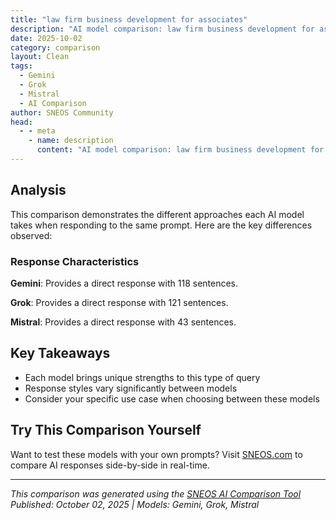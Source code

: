 ```yaml
---
title: "law firm business development for associates"
description: "AI model comparison: law firm business development for associates..."
date: 2025-10-02
category: comparison
layout: Clean
tags:
  - Gemini
  - Grok
  - Mistral
  - AI Comparison
author: SNEOS Community
head:
  - - meta
    - name: description
      content: "AI model comparison: law firm business development for associates..."
---
```


<ChatComparison
  title="law firm business development for associates"
  prompt="law firm business development for associates"
  :responses='{"Gemini": "## Law Firm Business Development for Associates: A Guide to Growing Your Practice\n\nBusiness development (BD) is no longer just for partners. Law firms are increasingly recognizing the value of training associates in BD skills. It\u0027s an investment in the firm\u0027s future and a way for associates to take control of their careers.\n\nHere\u0027s a breakdown of how law firm associates can contribute to business development, covering key areas and providing actionable tips:\n\n**I. Understanding the Foundation**\n\n* **Know Your Firm\u0027s Strategy:**\n * **What are the firm\u0027s target industries and practice areas?**\n * **What are the firm\u0027s goals for growth?**\n * **How does the firm define success in BD?**\n * **Who are the key rainmakers and BD leaders?**\n * **How can you align your efforts with the firm\u0027s overall strategy?**\n * **Understanding the firm\u0027s ethical walls and conflict protocols is critical.**\n\n* **Define Your Personal Brand:**\n * **What are your strengths and interests?** What makes you stand out?\n * **What type of lawyer do you aspire to be?**\n * **Which areas of law resonate with you?**\n * **What kind of clients would you enjoy working with?**\n * **Identify a niche within your practice area.** This could be a specific industry, a type of legal issue, or a particular skill set (e.g., e-discovery, data privacy).\n\n* **Set Realistic Goals:** Start small and build momentum.\n * **Don\u0027t expect to bring in millions overnight.** Focus on building relationships and gaining experience.\n * **Set measurable goals:** e.g., attend one industry event per month, write one article per quarter, connect with 5 new people on LinkedIn each week.\n\n**II. Internal Business Development: Making the Most of Your Firm\u0027s Resources**\n\n* **Build Internal Relationships:**\n * **Get to know partners and senior associates outside your direct team.** Attend firm events, have lunch, and seek mentorship.\n * **Show genuine interest in their work and ask about their clients.**\n * **Be a reliable and helpful colleague.** This builds trust and increases referrals within the firm.\n * **Understand internal compensation structures - how does BD contribute to associate advancement?**\n\n* **Support Existing Client Relationships:**\n * **Exceed expectations on every assignment.** Demonstrate your value and commitment.\n * **Anticipate client needs and be proactive.**\n * **Look for opportunities to expand the scope of work with existing clients.**\n * **Ask for introductions to other departments or divisions within the client\u0027s organization.**\n * **Become a trusted advisor and a valuable resource for clients.**\n * **Help prepare for client meetings and pitches.**\n * **Debrief with the team after client interactions to identify opportunities and areas for improvement.**\n\n* **Participate in Firm Initiatives:**\n * **Volunteer for committees related to marketing, business development, or recruiting.**\n * **Contribute to firm publications, blogs, or social media.**\n * **Attend and participate in firm-sponsored events.**\n\n**III. External Business Development: Building Your Network and Expertise**\n\n* **Networking:**\n * **Targeted Networking:**\n * **Identify industry associations, conferences, and events relevant to your practice area and target industries.**\n * **Research attendees beforehand and identify individuals you want to meet.**\n * **Prepare an \u0022elevator pitch\u0022 \u2013 a concise and compelling description of your expertise.**\n * **Effective Networking at Events:**\n * **Go with a specific goal in mind (e.g., meet three new people).**\n * **Focus on building genuine connections rather than collecting business cards.**\n * **Ask open-ended questions and listen attentively.**\n * **Follow up with contacts after the event with a personalized email or LinkedIn message.**\n * **Cultivate Existing Relationships:**\n * **Stay in touch with former colleagues, classmates, and mentors.**\n * **Offer to help them with their work or make introductions to your network.**\n * **Remember important dates and milestones in their lives.**\n * **Leverage LinkedIn:**\n * **Optimize your profile with a professional photo, a compelling headline, and a detailed summary of your experience.**\n * **Join relevant industry groups and participate in discussions.**\n * **Connect with potential clients, referral sources, and thought leaders.**\n * **Share articles, insights, and updates related to your practice area.**\n\n* **Thought Leadership:**\n * **Writing:**\n * **Write articles for industry publications, legal blogs, or the firm\u0027s website.**\n * **Contribute to white papers or reports on emerging legal issues.**\n * **Focus on providing valuable insights and practical advice for your target audience.**\n * **Speaking:**\n * **Seek opportunities to speak at industry conferences, seminars, or webinars.**\n * **Offer to present CLE programs to clients or other lawyers.**\n * **Develop compelling presentations that showcase your expertise and thought leadership.**\n * **Social Media:**\n * **Share your articles and presentations on social media.**\n * **Engage in conversations and participate in discussions.**\n * **Establish yourself as a trusted source of information and insights.**\n * **Webinars and Podcasts:** Participate in or create your own.\n\n* **Client Service:**\n * **Exceptional service is the best marketing.** Happy clients refer new business.\n * **Be responsive, proactive, and attentive to their needs.**\n * **Seek feedback and continuously improve your service.**\n\n* **Community Involvement:**\n * **Volunteer for pro bono legal services or participate in community organizations.**\n * **This can raise your profile and help you build relationships with potential clients.**\n\n**IV. Overcoming Challenges and Seeking Support**\n\n* **Time Management:** BD requires time and effort.\n * **Schedule dedicated time for BD activities in your calendar.**\n * **Prioritize tasks and focus on the most impactful activities.**\n * **Learn to delegate or say no to less important tasks.**\n\n* **Fear of Rejection:** Not everyone will be interested in your services.\n * **Don\u0027t take rejection personally.**\n * **Learn from your mistakes and keep trying.**\n * **Focus on building relationships, not just making sales.**\n\n* **Lack of Experience:** You don\u0027t have to be an expert to start.\n * **Focus on learning and growing your expertise.**\n * **Seek guidance from partners and senior associates.**\n * **Attend training programs on business development skills.**\n\n* **Seeking Support:**\n * **Mentorship:** Find a partner or senior associate who can guide you in your BD efforts.\n * **Firm Resources:** Utilize the firm\u0027s marketing and business development department for support.\n * **External Training:** Consider attending workshops or seminars on BD skills.\n\n**V. Key Takeaways \u0026 Actionable Steps**\n\n* **Consistency is key.** Small, consistent efforts over time will yield significant results.\n* **Focus on building genuine relationships.** People do business with people they know and trust.\n* **Be authentic and genuine.** Let your personality shine through.\n* **Track your progress and measure your results.** This will help you identify what\u0027s working and what\u0027s not.\n* **Be patient and persistent.** Business development is a long-term game.\n* **Review your progress regularly.** Adjust your strategy as needed.\n* **Don\u0027t be afraid to ask for help.**\n\n**Actionable First Steps:**\n\n1. **Schedule a meeting with a partner you admire to discuss their BD strategy and ask for advice.**\n2. **Update your LinkedIn profile with a professional photo and a compelling summary of your experience.**\n3. **Identify one industry association or event that you want to attend in the next quarter.**\n4. **Draft a short article or blog post on a topic related to your practice area.**\n5. **Set a goal to connect with 5 new people on LinkedIn each week.**\n\nBy embracing these strategies and consistently putting in the effort, law firm associates can develop valuable business development skills, build strong networks, and contribute to the growth of their firm and their own careers. Good luck!\n", "Grok": "Business development (BD) is a critical skill for associates at law firms, as it helps them build their own client base, contribute to the firm\u2019s growth, and advance their careers toward partnership. While associates often focus on billable hours and legal work early in their careers, developing BD skills can set them apart and demonstrate their value to the firm. Below is a comprehensive guide to law firm business development for associates, including strategies, tips, and best practices.\n\n---\n\n### 1. Understand the Importance of Business Development\nBusiness development for associates involves cultivating relationships, building a personal brand, and generating new clients or matters for the firm. It\u2019s not just about bringing in new business but also about contributing to the firm\u2019s success through networking, client relationship management, and thought leadership.\n\n**Why it matters for associates:**\n- Differentiates you from peers and demonstrates partnership potential.\n- Builds your personal \u201Cbook of business,\u201D which is critical for long-term career growth.\n- Strengthens your reputation within the firm and the legal industry.\n\n---\n\n### 2. Start with a BD Mindset\nAdopt a proactive approach to business development early in your career, even if you don\u2019t yet have clients of your own. BD is a long-term process, and the relationships and skills you build now will pay dividends later.\n\n**Key Mindset Shifts:**\n- View every interaction as a potential opportunity to build a relationship.\n- Focus on adding value to others (clients, colleagues, and contacts) rather than \u201Cselling\u201D yourself.\n- Be patient\u2014BD results often take years to materialize.\n\n---\n\n### 3. Develop Core Business Development Skills\nAs an associate, focus on building foundational skills that will help you succeed in BD over time.\n\n**Skills to Cultivate:**\n- **Networking:** Learn how to connect with people authentically at events, conferences, and through professional associations (e.g., bar associations, industry groups).\n- **Communication:** Hone your ability to explain complex legal issues clearly and tailor your messaging to non-legal audiences.\n- **Relationship Building:** Focus on creating genuine, long-term connections rather than transactional interactions.\n- **Personal Branding:** Establish yourself as a knowledgeable and approachable professional through online presence (e.g., LinkedIn) and speaking/writing opportunities.\n- **Client Service:** Deliver exceptional work to existing clients, as satisfied clients are more likely to refer you or bring additional business.\n\n---\n\n### 4. Leverage Internal Opportunities at Your Firm\nYour law firm is a valuable resource for learning BD and building your network. Start by contributing to the firm\u2019s existing relationships and initiatives.\n\n**Strategies for Internal BD:**\n- **Work Closely with Partners:** Seek opportunities to assist partners with client pitches, presentations, and meetings. Observe their BD techniques and ask for mentorship.\n- **Cross-Selling:** Learn about the firm\u2019s other practice areas and identify opportunities to introduce clients to other services the firm offers.\n- **Get Involved in Firm Initiatives:** Participate in firm-sponsored events, committees, or pro bono work to build internal visibility and relationships.\n- **Ask for Referrals:** Build trust with colleagues so they feel comfortable referring clients or matters to you.\n\n**Tip:** Track your contributions to BD efforts (e.g., helping with a pitch that won a client) to showcase your value during performance reviews.\n\n---\n\n### 5. Build an External Network\nStart creating a network outside the firm to lay the foundation for future client relationships.\n\n**How to Build Your Network:**\n- **Attend Industry Events:** Participate in conferences, seminars, and trade shows related to your practice area or the industries your clients are in.\n- **Join Professional Organizations:** Become active in bar associations, alumni groups, or local business organizations (e.g., Chamber of Commerce).\n- **Connect with Peers:** Build relationships with other young professionals, including in-house counsel, accountants, and consultants, who may become referral sources or clients.\n- **Leverage Social Media:** Use LinkedIn to share content, engage with industry news, and connect with potential contacts.\n\n**Tip:** Focus on quality over quantity\u2014deep, meaningful relationships are more valuable than superficial connections.\n\n---\n\n### 6. Establish Thought Leadership\nPosition yourself as an expert in your practice area or industry to attract potential clients and build credibility.\n\n**Thought Leadership Strategies:**\n- **Write Articles:** Contribute to legal blogs, industry publications, or firm newsletters on topics relevant to your expertise.\n- **Speak at Events:** Seek opportunities to present at webinars, conferences, or panel discussions.\n- **Share Insights:** Post regular updates or articles on LinkedIn to demonstrate your knowledge and stay top-of-mind for your network.\n- **Create Content:** Develop client alerts, white papers, or guides on emerging legal issues affecting your target clients.\n\n**Tip:** Collaborate with partners on thought leadership to gain exposure and learn from their experience.\n\n---\n\n### 7. Focus on Client Relationship Management\nEven if you don\u2019t yet have your own clients, you can contribute to maintaining and growing relationships with the firm\u2019s clients.\n\n**Client-Focused BD Tips:**\n- **Understand Client Needs:** Take time to learn about clients\u2019 businesses, industries, and pain points to provide tailored advice.\n- **Be Responsive:** Build trust by being prompt, reliable, and proactive in communications.\n- **Seek Feedback:** Ask clients or supervising attorneys for feedback on your work to identify areas for improvement.\n- **Stay Connected:** Follow up with clients after matters conclude to check in and maintain the relationship.\n\n**Tip:** Treat every client interaction as an opportunity to build trust\u2014small gestures like personalized follow-ups can leave a lasting impression.\n\n---\n\n### 8. Target a Niche or Industry Focus\nSpecializing in a specific practice area or industry can make you the go-to person for certain types of legal work, helping you stand out.\n\n**How to Develop a Niche:**\n- Identify an area of law or industry that aligns with your interests and has growth potential (e.g., tech startups, healthcare, renewable energy).\n- Research the legal and business challenges in that niche to become a subject matter expert.\n- Network with professionals in that industry and tailor your marketing efforts (e.g., speaking engagements, articles) to address their specific needs.\n\n**Tip:** Work with your firm to ensure your niche aligns with the firm\u2019s strategic goals.\n\n---\n\n### 9. Collaborate with Firm Marketing and BD Teams\nMany law firms have dedicated marketing and business development teams to support attorneys. Take advantage of their expertise and resources.\n\n**Ways to Collaborate:**\n- **Pitch Preparation:** Work with BD staff to create compelling proposals and presentations for potential clients.\n- **Client Targeting:** Use the firm\u2019s market research to identify potential clients or industries to pursue.\n- **Training:** Attend BD workshops or training sessions offered by the firm to refine your skills.\n- **CRM Tools:** Use the firm\u2019s client relationship management (CRM) software to track contacts and opportunities.\n\n**Tip:** Build a strong relationship with the marketing team\u2014they can help you identify opportunities and tailor your BD efforts.\n\n---\n\n### 10. Set Measurable BD Goals\nTrack your progress and hold yourself accountable by setting specific, realistic goals for business development.\n\n**Examples of BD Goals for Associates:**\n- Attend one networking event per month.\n- Write and publish one article or blog post per quarter.\n- Connect with five new contacts on LinkedIn each month.\n- Schedule coffee or lunch with one referral source per month.\n- Contribute to at least one client pitch or proposal per quarter.\n\n**Tip:** Review and adjust your goals regularly based on feedback from mentors or firm leadership.\n\n---\n\n### 11. Seek Mentorship and Feedback\nLearn from experienced attorneys at your firm who have successfully built their own client bases.\n\n**How to Get Mentorship:**\n- Identify partners or senior associates with strong BD skills and ask them to mentor you.\n- Request feedback on your networking, client interactions, and thought leadership efforts.\n- Shadow partners during client meetings or pitches to observe their approach.\n\n**Tip:** Be open to constructive criticism and show a willingness to improve.\n\n---\n\n### 12. Balance BD with Billable Work\nAs an associate, your primary responsibility is often billable hours, so it\u2019s important to manage your time effectively.\n\n**Time Management Tips:**\n- Dedicate a small, consistent amount of time each week to BD activities (e.g., 1-2 hours for networking or writing).\n- Integrate BD into your daily routine, such as connecting with contacts on LinkedIn or following up with clients during downtime.\n- Focus on high-impact BD activities that align with your strengths and firm priorities.\n\n**Tip:** Communicate with your supervising attorneys to ensure BD efforts don\u2019t interfere with client work.\n\n---\n\n### 13. Measure and Showcase Your Success\nDemonstrate your BD contributions to firm leadership to gain recognition and support for future efforts.\n\n**How to Track and Share Success:**\n- Keep a record of your BD activities and outcomes (e.g., new contacts, referrals, or client wins you contributed to).\n- Highlight BD achievements during performance reviews or partnership discussions.\n- Share positive client feedback with your team to build credibility.\n\n**Tip:** Be subtle and collaborative when sharing successes\u2014emphasize how your efforts benefit the firm as a whole.\n\n---\n\n### 14. Be Ethical in BD Efforts\nAdhere to legal ethics and professional responsibility rules when engaging in business development.\n\n**Ethical Considerations:**\n- Avoid conflicts of interest when networking or soliciting clients.\n- Do not make false or misleading claims about your expertise or the firm\u2019s capabilities.\n- Comply with state bar rules regarding advertising and solicitation.\n\n**Tip:** Consult with your firm\u2019s ethics committee or general counsel if you\u2019re unsure about a BD activity.\n\n---\n\n### 15. Stay Resilient and Persistent\nBusiness development often involves rejection or slow results, especially early in your career. Stay committed and focus on building relationships rather than immediate wins.\n\n**Resilience Strategies:**\n- View every \u201Cno\u201D as a learning opportunity and ask for feedback when possible.\n- Celebrate small victories, like a successful networking conversation or a published article.\n- Keep a long-term perspective\u2014relationships built today may lead to business years down the line.\n\n---\n\n### Conclusion\nFor associates, business development is about planting seeds for future success.", "Mistral": "Developing business as an associate in a law firm is crucial for career advancement and the firm\u0027s growth. Here are some strategies to help associates build their business development skills:\n\n### 1. **Networking**\n - **Attend Industry Events:** Participate in conferences, seminars, and workshops related to your practice area.\n - **Join Professional Organizations:** Become a member of bar associations, industry groups, and other relevant organizations.\n - **Leverage Social Media:** Use platforms like LinkedIn to connect with potential clients and industry peers.\n - **Alumni Networks:** Stay connected with your law school and undergraduate alumni networks.\n\n### 2. **Building Relationships**\n - **Client Relationships:** Focus on building strong relationships with existing clients. Provide excellent service and follow up regularly.\n - **Referral Networks:** Develop relationships with other professionals who can refer clients to you, such as accountants, financial advisors, and other attorneys.\n - **Mentorship:** Seek mentorship from senior attorneys within your firm who can provide guidance and introduce you to their networks.\n\n### 3. **Content Marketing**\n - **Publish Articles:** Write articles for legal journals, industry publications, and blogs. This can establish you as a thought leader in your field.\n - **Speaking Engagements:** Offer to speak at conferences, webinars, and other events. This can increase your visibility and credibility.\n - **Webinars and Podcasts:** Host or participate in webinars and podcasts to share your expertise and reach a broader audience.\n\n### 4. **Client Development**\n - **Identify Target Clients:** Research and identify potential clients who could benefit from your services.\n - **Cold Outreach:** Develop a strategy for reaching out to potential clients through emails, calls, or in-person meetings.\n - **Follow-Up:** Consistently follow up with potential clients to build a relationship and understand their needs.\n\n### 5. **Internal Collaboration**\n - **Cross-Selling:** Work with other practice groups within your firm to identify opportunities for cross-selling services.\n - **Team Efforts:** Collaborate with other associates and partners on business development initiatives.\n - **Internal Presentations:** Offer to present on your area of expertise to other practice groups within the firm.\n\n### 6. **Skill Development**\n - **Continuing Education:** Stay updated with the latest legal developments and industry trends through continuing legal education (CLE) courses.\n - **Business Development Training:** Participate in business development training programs offered by your firm or external providers.\n - **Soft Skills:** Improve your communication, negotiation, and presentation skills, which are essential for effective business development.\n\n### 7. **Technology and Tools**\n - **CRM Systems:** Use customer relationship management (CRM) systems to track and manage your client interactions.\n - **Marketing Automation:** Utilize marketing automation tools to streamline your outreach efforts and track their effectiveness.\n - **Analytics:** Use data analytics to understand client needs and market trends better.\n\n### 8. **Ethical Considerations**\n - **Compliance:** Ensure that all business development activities comply with legal and ethical standards.\n - **Confidentiality:** Maintain client confidentiality and avoid conflicts of interest.\n\n### 9. **Feedback and Improvement**\n - **Client Feedback:** Regularly seek feedback from clients to understand their needs and improve your services.\n - **Self-Assessment:** Periodically assess your business development efforts to identify what\u2019s working and what needs improvement.\n\n### 10. **Time Management**\n - **Prioritize Tasks:** Balance your business development activities with your billable work.\n - **Set Goals:** Establish clear, measurable goals for your business development efforts and track your progress.\n\nBy implementing these strategies, associates can effectively build their business development skills and contribute to the growth of their law firm."}' 
  published-date="00:26"
/>

## Analysis

This comparison demonstrates the different approaches each AI model takes when responding to the same prompt. Here are the key differences observed:

### Response Characteristics

**Gemini**: Provides a direct response with 118 sentences. 

**Grok**: Provides a direct response with 121 sentences. 

**Mistral**: Provides a direct response with 43 sentences. 

## Key Takeaways

- Each model brings unique strengths to this type of query
- Response styles vary significantly between models
- Consider your specific use case when choosing between these models

## Try This Comparison Yourself

Want to test these models with your own prompts? Visit [SNEOS.com](https://sneos.com) to compare AI responses side-by-side in real-time.

---

*This comparison was generated using the [SNEOS AI Comparison Tool](https://sneos.com)*
*Published: October 02, 2025 | Models: Gemini, Grok, Mistral*
